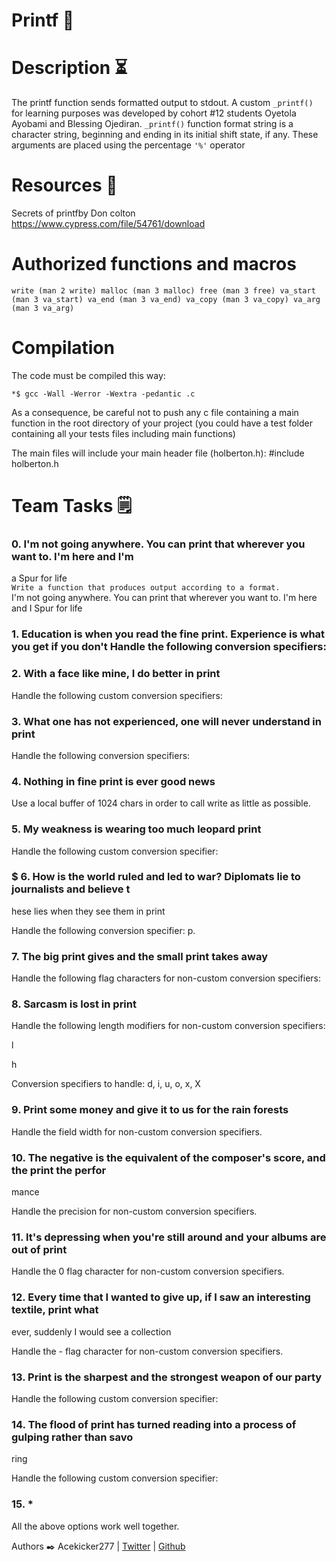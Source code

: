 # Printf  📠

# Description ⏳
The printf function sends formatted output to stdout. A custom `_printf()` for learning purposes was developed by cohort #12 students Oyetola Ayobami and Blessing Ojediran. `_printf()` function format string is a character string, beginning and ending in its initial shift state, if any. These arguments are placed using the percentage `'%'` operator

# Resources 🔧
Secrets of printfby Don colton https://www.cypress.com/file/54761/download

# Authorized functions and macros
`write (man 2 write) malloc (man 3 malloc) free (man 3 free) va_start (man 3 va_start) va_end (man 3 va_end) va_copy (man 3 va_copy) va_arg (man 3 va_arg)`
# Compilation
The code must be compiled this way:

`*$ gcc -Wall -Werror -Wextra -pedantic .c`

As a consequence, be careful not to push any c file containing a main function in the root directory of your project (you could have a test folder containing all your tests files including main functions)

The main files will include your main header file (holberton.h): #include holberton.h
# Team Tasks 🗒️                
### 0. I'm not going anywhere. You can print that wherever you want to. I'm here and I'm
 a Spur for life                                                                    
`Write a function that produces output according to a format.`                        
                                                                                                                      I'm not going anywhere. You can print that wherever you want to. I'm here and I Spur for life                                                                                                                                                                                                                             
### 1. Education is when you read the fine print. Experience is what you get if you don't                                                                                  Handle the following conversion specifiers:


### 2. With a face like mine, I do better in print                                      

Handle the following custom conversion specifiers:                                  

                                                                                   

### 3. What one has not experienced, one will never understand in print                

Handle the following conversion specifiers:                                        

                                                                                   

### 4. Nothing in fine print is ever good news                                          

Use a local buffer of 1024 chars in order to call write as little as possible.      

                                                                                   

### 5. My weakness is wearing too much leopard print                                    

Handle the following custom conversion specifier:                                  

                                                                                   

### $ 6. How is the world ruled and led to war? Diplomats lie to journalists and believe t

hese lies when they see them in print                                              

Handle the following conversion specifier: p.                                      

                                                                                   

### 7. The big print gives and the small print takes away                              

Handle the following flag characters for non-custom conversion specifiers:          

                                                                                   

### 8. Sarcasm is lost in print                                                        

Handle the following length modifiers for non-custom conversion specifiers:        

                                                                                   

l                                                                                  

h                                                                                  

Conversion specifiers to handle: d, i, u, o, x, X                                  

                                                                                   

### 9. Print some money and give it to us for the rain forests                          

Handle the field width for non-custom conversion specifiers.                        

                                                                                   

### 10. The negative is the equivalent of the composer's score, and the print the perfor

mance                                                                              

Handle the precision for non-custom conversion specifiers.                          

                                                                                   

### 11. It's depressing when you're still around and your albums are out of print      

Handle the 0 flag character for non-custom conversion specifiers.                  

                                                                                   

### 12. Every time that I wanted to give up, if I saw an interesting textile, print what

 ever, suddenly I would see a collection                                            

Handle the - flag character for non-custom conversion specifiers.                  

                                                                                   

### 13. Print is the sharpest and the strongest weapon of our party                    

Handle the following custom conversion specifier:                                  

                                                                                   

### 14. The flood of print has turned reading into a process of gulping rather than savo

ring                                                                                

Handle the following custom conversion specifier:                                  

                                                                                   

### 15. *                                                                              

All the above options work well together.







Authors ✒️ 
Acekicker277 | [Twitter](https://twitter.com/HaymoreAy?t=iI6aWw2a9dKoUss2BsZhJw&s=09) | [Github](https://github.com/Acekicker277)

